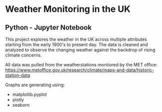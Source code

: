 # Weather Monitoring in the UK
## Python - Jupyter Notebook

This project explores the weather in the UK across multiple attributes starting from the early 1900's to present day. The data is cleaned and analyzed to observe the changing weather against the backdrop of rising climate concerns.

All data was pulled from the weatherstations montiored by the MET office: https://www.metoffice.gov.uk/research/climate/maps-and-data/historic-station-data

Graphs are generating using:
- matplotlib.pyplot
- plotly
- seaborn
